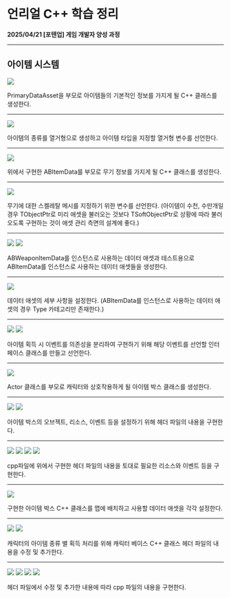 # 언리얼 C++ 학습 정리

**2025/04/21 [포텐업] 게임 개발자 양성 과정**

---

## 아이템 시스템

<img src= "https://github.com/KwonJeHan/Study-cpp/blob/main/img/UECPP/168.CreateABItemDataCPPClass.png">

PrimaryDataAsset을 부모로 아이템들의 기본적인 정보를 가지게 될 C++ 클래스를 생성한다.

---

<img src= "https://github.com/KwonJeHan/Study-cpp/blob/main/img/UECPP/169.ImplementABItemData.h.png">

아이템의 종류를 열거형으로 생성하고 아이템 타입을 지정할 열거형 변수를 선언한다.

---

<img src= "https://github.com/KwonJeHan/Study-cpp/blob/main/img/UECPP/170.CreateABWeaponItemDataCPPClass.png">

위에서 구현한 ABItemData를 부모로 무기 정보를 가지게 될 C++ 클래스를 생성한다.

---

<img src= "https://github.com/KwonJeHan/Study-cpp/blob/main/img/UECPP/171.ImplementABWeaponItemData.h.png">

무기에 대한 스켈레탈 메시를 지정하기 위한 변수를 선언한다. (아이템이 수천, 수만개일 경우 TObjectPtr로 미리 애셋을 불러오는 것보다 TSoftObjectPtr로 상황에 따라 불러오도록 구현하는 것이 애셋 관리 측면의 설계에 좋다.)

---

<img src= "https://github.com/KwonJeHan/Study-cpp/blob/main/img/UECPP/172.CreateABIW_WeaponDataAsset.png">

<img src= "https://github.com/KwonJeHan/Study-cpp/blob/main/img/UECPP/173.CreateOtherDataAsset.png">

ABWeaponItemData를 인스턴스로 사용하는 데이터 애셋과 테스트용으로 ABItemData를 인스턴스로 사용하는 데이터 애셋들을 생성한다.

---

<img src= "https://github.com/KwonJeHan/Study-cpp/blob/main/img/UECPP/174.SetDataAsset.png">

데이터 애셋의 세부 사항을 설정한다. (ABItemData를 인스턴스로 사용하는 데이터 애셋의 경우 Type 카테고리만 존재한다.)

---

<img src= "https://github.com/KwonJeHan/Study-cpp/blob/main/img/UECPP/175.CreateABCharacterItemInterfaceCPPClass.png">

<img src= "https://github.com/KwonJeHan/Study-cpp/blob/main/img/UECPP/176.ImplementABCharacterItemInterface.h.png">

아이템 획득 시 이벤트를 의존성을 분리하여 구현하기 위해 해당 이벤트를 선언할 인터페이스 클래스를 만들고 선언한다.

---

<img src= "https://github.com/KwonJeHan/Study-cpp/blob/main/img/UECPP/167.CreateABItemBoxCPPClass.png">

Actor 클래스를 부모로 캐릭터와 상호작용하게 될 아이템 박스 클래스를 생성한다.

---

<img src= "https://github.com/KwonJeHan/Study-cpp/blob/main/img/UECPP/177.ImplementABItemBox.h1.png">

<img src= "https://github.com/KwonJeHan/Study-cpp/blob/main/img/UECPP/178.ImplementABItemBox.h2.png">

아이템 박스의 오브젝트, 리소스, 이벤트 등을 설정하기 위해 헤더 파일의 내용을 구현한다.

---

<img src= "https://github.com/KwonJeHan/Study-cpp/blob/main/img/UECPP/179.ImplementABItemBox.cpp1.png">

<img src= "https://github.com/KwonJeHan/Study-cpp/blob/main/img/UECPP/180.ImplementABItemBox.cpp2.png">

<img src= "https://github.com/KwonJeHan/Study-cpp/blob/main/img/UECPP/181.ImplementABItemBox.cpp3.png">

<img src= "https://github.com/KwonJeHan/Study-cpp/blob/main/img/UECPP/182.ImplementABItemBox.cpp4.png">

cpp파일에 위에서 구현한 헤더 파일의 내용을 토대로 필요한 리소스와 이벤트 등을 구현한다.

---

<img src= "https://github.com/KwonJeHan/Study-cpp/blob/main/img/UECPP/183.SetItemDataAssetToItemBox.png">

구현한 아이템 박스 C++ 클래스를 맵에 배치하고 사용할 데이터 애셋을 각각 설정한다.

---

<img src= "https://github.com/KwonJeHan/Study-cpp/blob/main/img/UECPP/184.ModifyABCharacterBase.h1.png">

<img src= "https://github.com/KwonJeHan/Study-cpp/blob/main/img/UECPP/185.ModifyABCharacterBase.h2.png">

캐릭터의 아이템 종류 별 획득 처리를 위해 캐릭터 베이스 C++ 클래스 헤더 파일의 내용을 수정 및 추가한다.

---

<img src= "https://github.com/KwonJeHan/Study-cpp/blob/main/img/UECPP/186.ModifyABCharacterBase.cpp1.png">

<img src= "https://github.com/KwonJeHan/Study-cpp/blob/main/img/UECPP/187.ModifyABCharacterBase.cpp2.png">

<img src= "https://github.com/KwonJeHan/Study-cpp/blob/main/img/UECPP/188.ModifyABCharacterBase.cpp3.png">

<img src= "https://github.com/KwonJeHan/Study-cpp/blob/main/img/UECPP/189.ModifyABCharacterBase.cpp4.png">

헤더 파일에서 수정 및 추가한 내용에 따라 cpp 파일의 내용을 구현한다.
